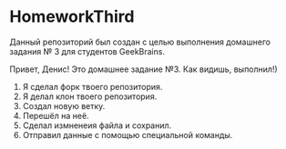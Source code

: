 # HomeworkThird
Данный репозиторий был создан с целью выполнения домашнего задания № 3 для студентов GeekBrains.


Привет, Денис! Это домашнее задание №3. Как видишь, выполнил!)
1. Я сделал форк твоего репозитория.
2. Я делал клон твоего репозитория.
3. Создал новую ветку.
4. Перешёл на неё.
5. Сделал измненеия файла и сохранил.
6. Отправил данные с помощью специальной команды.